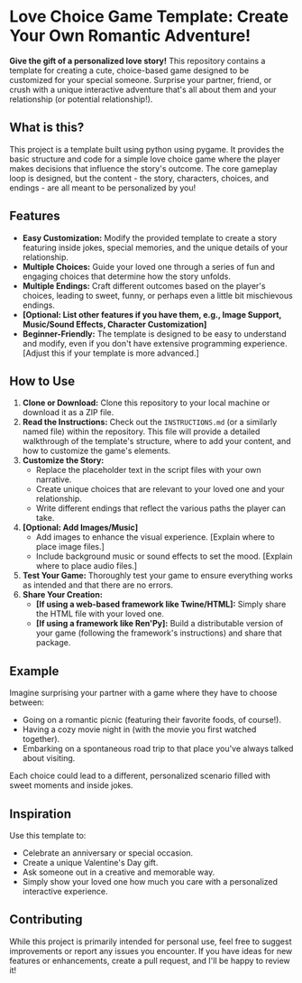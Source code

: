 # Love Choice Game Template: Create Your Own Romantic Adventure!


**Give the gift of a personalized love story!** This repository contains a template for creating a cute, choice-based game designed to be customized for your special someone. Surprise your partner, friend, or crush with a unique interactive adventure that's all about them and your relationship (or potential relationship!).

## What is this?

This project is a template built using python using pygame. It provides the basic structure and code for a simple love choice game where the player makes decisions that influence the story's outcome. The core gameplay loop is designed, but the content - the story, characters, choices, and endings - are all meant to be personalized by you!

## Features

*   **Easy Customization:**  Modify the provided template to create a story featuring inside jokes, special memories, and the unique details of your relationship.
*   **Multiple Choices:**  Guide your loved one through a series of fun and engaging choices that determine how the story unfolds.
*   **Multiple Endings:** Craft different outcomes based on the player's choices, leading to sweet, funny, or perhaps even a little bit mischievous endings.
*   **[Optional: List other features if you have them, e.g., Image Support, Music/Sound Effects, Character Customization]**
*   **Beginner-Friendly:**  The template is designed to be easy to understand and modify, even if you don't have extensive programming experience. [Adjust this if your template is more advanced.]

## How to Use

1. **Clone or Download:**  Clone this repository to your local machine or download it as a ZIP file.
2. **Read the Instructions:** Check out the `INSTRUCTIONS.md` (or a similarly named file) within the repository. This file will provide a detailed walkthrough of the template's structure, where to add your content, and how to customize the game's elements.
3. **Customize the Story:**
    *   Replace the placeholder text in the script files with your own narrative.
    *   Create unique choices that are relevant to your loved one and your relationship.
    *   Write different endings that reflect the various paths the player can take.
4. **[Optional: Add Images/Music]**
    *   Add images to enhance the visual experience. [Explain where to place image files.]
    *   Include background music or sound effects to set the mood. [Explain where to place audio files.]
5. **Test Your Game:** Thoroughly test your game to ensure everything works as intended and that there are no errors.
6. **Share Your Creation:**
    *   **[If using a web-based framework like Twine/HTML]:** Simply share the HTML file with your loved one.
    *   **[If using a framework like Ren'Py]:** Build a distributable version of your game (following the framework's instructions) and share that package.

## Example

Imagine surprising your partner with a game where they have to choose between:

*   Going on a romantic picnic (featuring their favorite foods, of course!).
*   Having a cozy movie night in (with the movie you first watched together).
*   Embarking on a spontaneous road trip to that place you've always talked about visiting.

Each choice could lead to a different, personalized scenario filled with sweet moments and inside jokes.

## Inspiration

Use this template to:

*   Celebrate an anniversary or special occasion.
*   Create a unique Valentine's Day gift.
*   Ask someone out in a creative and memorable way.
*   Simply show your loved one how much you care with a personalized interactive experience.

## Contributing

While this project is primarily intended for personal use, feel free to suggest improvements or report any issues you encounter. If you have ideas for new features or enhancements, create a pull request, and I'll be happy to review it!

